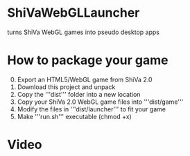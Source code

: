 # ShiVaWebGLLauncher
turns ShiVa WebGL games into pseudo desktop apps

# How to package your game
0. Export an HTML5/WebGL game from ShiVa 2.0
1. Download this project and unpack
2. Copy the '''dist''' folder into a new location
3. Copy your ShiVa 2.0 WebGL game files into '''dist/game'''
4. Modify the files in '''dist/launcher''' to fit your game
5. Make '''run.sh''' executable (chmod +x)

# Video
